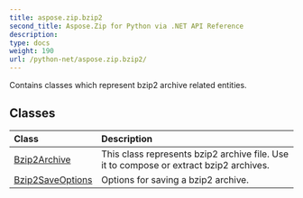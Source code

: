```yaml
---
title: aspose.zip.bzip2
second_title: Aspose.Zip for Python via .NET API Reference
description: 
type: docs
weight: 190
url: /python-net/aspose.zip.bzip2/
---
```



Contains classes which represent bzip2 archive related entities.

## Classes
| Class | Description |
| :- | :- |
|[Bzip2Archive](/zip/python-net/aspose.zip.bzip2/bzip2archive/)|This class represents bzip2 archive file. Use it to compose or extract bzip2 archives.|
|[Bzip2SaveOptions](/zip/python-net/aspose.zip.bzip2/bzip2saveoptions/)|Options for saving a bzip2 archive.|

